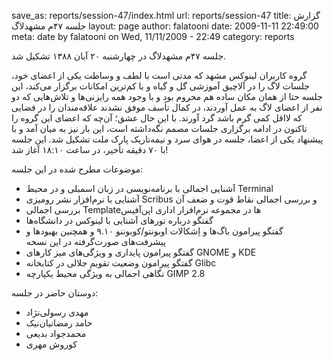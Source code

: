 save_as: reports/session-47/index.html
url: reports/session-47
title: گزارش جلسه ۴۷‌م مشهدلاگ
layout: page
author: falatooni
date: 2009-11-11 22:49:00
meta: date by falatooni on Wed, 11/11/2009 - 22:49
category: reports

جلسه ۴۷‌م مشهدلاگ در چهارشنبه ۲۰ آبان ۱۳۸۸ تشکیل شد.

گروه کاربران لینوکس مشهد که مدتی است با لطف و وساطت یکی از اعضای خود، جلسات
لاگ را در آلاچیق آموزشی گل و گیاه و با کم‌ترین امکانات برگزار می‌کند، این جلسه
حتا از همان مکان ساده هم محروم بود و با وجود همه رایزنی‌ها و تلاش‌هایی که دو
نفر از اعضای لاگ به عمل آوردند، در کمال تأسف موفق نشدند علاقه‌مندان را در
فضایی که لااقل کمی گرم باشد گرد آورند. با این حال عشق؛ آن‌چه که اعضای این گروه
را تاکنون در ادامه برگزاری جلسات مصمم نگه‌داشته است، این بار نیز به میان آمد و
با پیشنهاد یکی از اعضا، جلسه در هوای سرد و نیمه‌تاریک پارک ملت تشکیل شد. این
جلسه با ۷۰ دقیقه تأخیر، در ساعت ۱۸:۱۰ آغاز شد!


<!--more-->



موضوعات مطرح شده در این جلسه:



  * آشنایی اجمالی با برنامه‌نویسی در زبان اسمبلی و در محیط Terminal
  * آشنایی با نرم‌افزار نشر رومیزی Scribus و بررسی اجمالی نقاط قوت و ضعف آن
  * بررسی اجمالی Template‌ها در مجموعه نرم‌افزار اداری اپن‌آفیس
  * گفتگو درباره تورهای آشنایی با لینوکس در دانشگاه‌ها
  * گفتگو پیرامون باگ‌ها و اِشکالات اوبونتو/کوبوننو ۹.۱۰ و همچنین بهبودها و پیشرفت‌های صورت‌گرفته در این نسخه
  * گفتگو پیرامون پایداری و ویژگی‌های میز کارهای GNOME و KDE
  * گفتگو پیرامون وضعیت تقویم جلالی در کتابخانه Glibc
  * نگاهی اجمالی به ویژگی محیط یکپارچه GIMP 2.8

دوستان حاضر در جلسه:

  * مهدی رسولی‌نژاد
  * حامد رمضانیان‌نیک
  * محمدجواد بدیعی
  * کوروش مهری
